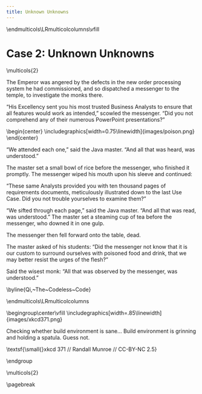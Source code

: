 ```yaml
---
title: Unknown Unknowns
---
```


\endmulticols\LRmulticolcolumns\vfill

Case 2: Unknown Unknowns
========================

\multicols{2}

The Emperor was angered by the defects in the new order processing system he had commissioned, and so dispatched a messenger to the temple, to investigate the monks there.

“His Excellency sent you his most trusted Business Analysts to ensure that all features would work as intended,” scowled the messenger. “Did you not comprehend any of their numerous PowerPoint presentations?”

\begin{center}
\includegraphics[width=0.75\linewidth]{images/poison.png}
\end{center}

“We attended each one,” said the Java master. “And all that was heard, was understood.”

The master set a small bowl of rice before the messenger, who finished it promptly. The messenger wiped his mouth upon his sleeve and continued:

“These same Analysts provided you with ten thousand pages of requirements documents, meticulously illustrated down to the last Use Case. Did you not trouble yourselves to examine them?”

“We sifted through each page,” said the Java master. “And all that was read, was understood.” The master set a steaming cup of tea before the messenger, who downed it in one gulp.

The messenger then fell forward onto the table, dead.

The master asked of his students: “Did the messenger not know that it is our custom to surround ourselves with poisoned food and drink, that we may better resist the urges of the flesh?”

Said the wisest monk: “All that was observed by the messenger, was understood.”

\byline{Qi,~The~Codeless~Code}

\endmulticols\LRmulticolcolumns

\begingroup\center\vfill
\includegraphics[width=.85\linewidth]{images/xkcd371.png}

Checking whether build environment is sane... Build environment is grinning and holding a spatula. Guess not.

\textsf{\small{}xkcd 371 // Randall Munroe // CC-BY-NC 2.5}

\endgroup

\multicols{2}

\pagebreak
